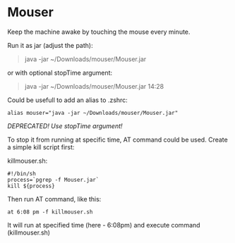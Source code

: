# Mouser
Keep the machine awake by touching the mouse every minute.

Run it as jar (adjust the path):
> java -jar ~/Downloads/mouser/Mouser.jar

or with optional stopTime argument:
> java -jar ~/Downloads/mouser/Mouser.jar 14:28

Could be usefull to add an alias to .zshrc:
```
alias mouser="java -jar ~/Downloads/mouser/Mouser.jar"
```


_DEPRECATED! Use stopTime argument!_

To stop it from running at specific time, AT command could be used. 
Create a simple kill script first:

killmouser.sh:
```
#!/bin/sh
process=`pgrep -f Mouser.jar`
kill ${process}
```

Then run AT command, like this:
```
at 6:08 pm -f killmouser.sh
```

It will run at specified time (here - 6:08pm) and execute command (killmouser.sh)
